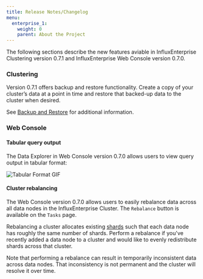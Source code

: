 ```yaml
---
title: Release Notes/Changelog
menu:
  enterprise_1:
    weight: 0
    parent: About the Project
---
```


The following sections describe the new features aviable in InfluxEnterprise
Clustering version 0.7.1 and InfluxEnterprise Web Console version 0.7.0.

### Clustering

Version 0.7.1 offers backup and restore functionality.
Create a copy of your cluster’s data at a point in time and restore that
backed-up data to the cluster when desired.

See [Backup and Restore](/enterprise/v1.0/guides/backup-and-restore/) for additional information.

### Web Console

#### Tabular query output

The Data Explorer in Web Console version 0.7.0 allows users to view query output
in tabular format:

![Tabular Format GIF](/img/enterprise/tabular-format.gif)

#### Cluster rebalancing

The Web Console version 0.7.0 allows users to easily rebalance data across all
data nodes in the InfluxEnterprise Cluster.
The `Rebalance` button is available on the `Tasks` page.

Rebalancing a cluster allocates existing
[shards](https://docs.influxdata.com/influxdb/v1.0/concepts/glossary/#shard)
such that each data node has roughly the same number of shards.
Perform a rebalance if you've recently added a data node to a cluster and would
like to evenly redistribute shards across that cluster.

Note that performing a rebalance can result in temporarily inconsistent data
across data nodes.
That inconsistency is not permanent and the cluster will resolve it over time.
